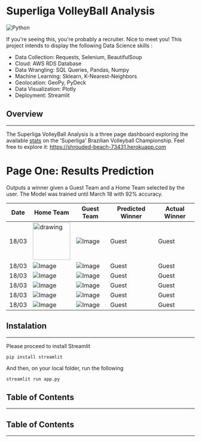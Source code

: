# Superliga VolleyBall Analysis

![Python](https://img.shields.io/badge/python-v3.7+-blue.svg)

If you're seeing this, you're probably a recruiter. Nice to meet you!
This project intends to display the following Data Science skills :

* Data Collection: Requests, Selenium, BeautifulSoup
* Cloud: AWS RDS Database
* Data Wrangling: SQL Queries, Pandas, Numpy
* Machine Learning: Sklearn, K-Nearest-Neighbors
* Geolocation: GeoPy, PyDeck
* Data Visualization: Plotly
* Deployment: Streamlit

## Overview
---

The Superliga VolleyBall Analysis is a three page dashboard exploring the available [stats](https://superliga.cbv.com.br/tabela-de-jogos-feminino) on the 'Superliga' Brazilian Volleyball Championship. Feel free to explore it: https://shrouded-beach-73431.herokuapp.com

# Page One: Results Prediction

Outputs a winner given a Guest Team and a Home Team selected by the user. The Model was trained until March 18 with 92% accuracy.

| Date          |    Home Team      |   Guest Team    | Predicted Winner   | Actual Winner |
|---------------|-------------------|-----------------|--------------------|---------------|
|18/03|<img src="https://superliga.cbv.com.br/assets/images/equipes/134.png" alt="drawing" width="100"/>|![Image](https://superliga.cbv.com.br/assets/images/equipes/131.png)|Guest|Guest|
|18/03|![Image](https://superliga.cbv.com.br/assets/images/equipes/141.png)|![Image](https://superliga.cbv.com.br/assets/images/equipes/156.png)|Guest|Guest|
|18/03|![Image](https://superliga.cbv.com.br/assets/images/equipes/142.png)|![Image](https://superliga.cbv.com.br/assets/images/equipes/154.png)|Guest|Guest|
|18/03|![Image](https://superliga.cbv.com.br/assets/images/equipes/139.png)|![Image](https://superliga.cbv.com.br/assets/images/equipes/133.png)|Guest|Guest|
|18/03|![Image](https://superliga.cbv.com.br/assets/images/equipes/153.png)|![Image](https://superliga.cbv.com.br/assets/images/equipes/132.png)|Guest|Guest|
|18/03|![Image](https://superliga.cbv.com.br/assets/images/equipes/155.png)|![Image](https://superliga.cbv.com.br/assets/images/equipes/138.png)|Guest|Guest|


## Instalation
---

Please proceed to install Streamlit

`pip install streamlit`

And then, on your local folder, run the following

`streamlit run app.py`

## Table of Contents
---
## Table of Contents
---

